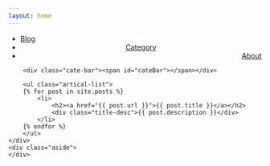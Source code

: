 ```yaml
---
layout: home
---
```


<div class="index-content blog">
    <div class="section">
        <ul class="artical-cate">
			<li class="on"><a href="/"><span>Blog</span></a></li>
			<li style="text-align:center"><a href="/category"><span>Category</span></a></li>
			<li style="text-align:right"><a href="/about"><span>About</span></a></li>
		</ul>

		<div class="cate-bar"><span id="cateBar"></span></div>

        <ul class="artical-list">
        {% for post in site.posts %}
            <li>
                <h2><a href="{{ post.url }}">{{ post.title }}</a></h2>
                <div class="title-desc">{{ post.description }}</div>
            </li>
        {% endfor %}
        </ul>
    </div>
    <div class="aside">
    </div>
</div>

